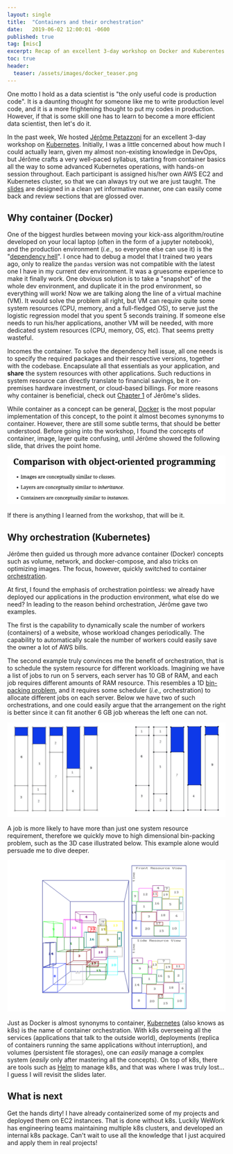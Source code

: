 ```yaml
---
layout: single
title:  "Containers and their orchestration"
date:   2019-06-02 12:00:01 -0600
published: true
tag: [misc]
excerpt: Recap of an excellent 3-day workshop on Docker and Kuberentes.
toc: true
header:
  teaser: /assets/images/docker_teaser.png
---
```

 
One motto I hold as a data scientist is "the only useful code is production code". It is a daunting thought for someone like me to write production level code, and it is a more frightening thought to put my codes in production. However, if that is some skill one has to learn to become a more efficient data scientist, then let's do it. 

In the past week, We hosted [Jérôme Petazzoni](http://jpetazzo.github.io/) for an excellent 3-day workshop on [Kubernetes](https://en.wikipedia.org/wiki/Kubernetes). Initially, I was a little concerned about how much I could actually learn, given my almost non-existing knowledge in DevOps, but Jérôme crafts a very well-paced syllabus, starting from container basics all the way to some advanced Kubernetes operations, with hands-on session throughout. Each participant is assigned his/her own AWS EC2 and Kubernetes cluster, so that we can always try out we are just taught. The [slides](https://container.training/intro-selfpaced.yml.html#1) are designed in a clean yet informative manner, one can easily come back and review sections that are glossed over. 

## Why container (Docker)
One of the biggest hurdles between moving your kick-ass algorithm/routine developed on your local laptop (often in the form of a jupyter notebook), and the production environment (*i.e.*, so everyone else can use it) is the "[dependency hell](https://en.wikipedia.org/wiki/Dependency_hell)". I once had to debug a model that I trained two years ago, only to realize the `pandas` version was not compatible with the latest one I have in my current dev environment. It was a gruesome experience to make it finally work. One obvious solution is to take a "snapshot" of the whole dev environment, and duplicate it in the prod environment, so everything will work! Now we are talking along the line of a virtual machine (VM). It would solve the problem all right, but VM can require quite some system resources (CPU, memory, and a full-fledged OS), to serve just the logistic regression model that you spent 5 seconds training. If someone else needs to run his/her applications, another VM will be needed, with more dedicated system resources (CPU, memory, OS, etc). That seems pretty wasteful. 

Incomes the container. To solve the dependency hell issue, all one needs is to specify the required packages and their respective versions, together with the codebase. Encapsulate all that essentials as your application, and **share** the system resources with other applications. Such reductions in system resource can directly translate to financial savings, be it on-premises hardware investment, or cloud-based billings. For more reasons why container is beneficial, check out [Chapter 1](https://container.training/intro-selfpaced.yml.html#17) of Jérôme's slides. 

While container as a concept can be general, [Docker](https://www.docker.com/) is the most popular implementation of this concept, to the point it almost becomes synonyms to container. However, there are still some subtle terms, that should be better understood. Before going into the workshop, I found the concepts of container, image, layer quite confusing, until Jérôme showed the following slide, that drives the point home.

<a href="/assets/images/docker_concepts.png"><img src="/assets/images/docker_concepts.png" ></a>

If there is anything I learned from the workshop, that will be it.

## Why orchestration (Kubernetes)
  
Jérôme then guided us through more advance container (Docker) concepts such as volume, network, and docker-compose, and also tricks on optimizing images. The focus, however, quickly switched to container [orchestration](https://en.wikipedia.org/wiki/Orchestration_(computing)). 

At first, I found the emphasis of orchestration pointless: we already have deployed our applications in the production environment, what else do we need? In leading to the reason behind orchestration, Jérôme gave two examples. 

The first is the capability to dynamically scale the number of workers (containers) of a website, whose workload changes periodically. The capability to automatically scale the number of workers could easily save the owner a lot of AWS bills. 

The second example truly convinces me the benefit of orchestration, that is to schedule the system resource for different workloads. Imagining we have a list of jobs to run on 5 servers, each server has 10 GB of RAM, and each job requires different amounts of RAM resource. This resembles a 1D [bin-packing problem](https://en.wikipedia.org/wiki/Bin_packing_problem), and it requires some scheduler (*i.e.,* orchestration) to allocate different jobs on each server. Below we have two of such orchestrations, and one could easily argue that the arrangement on the right is better since it can fit another 6 GB job whereas the left one can not. 

<a href="/assets/images/docker_orchestration_1d.png"><img src="/assets/images/docker_orchestration_1d.png" ></a>

A job is more likely to have more than just one system resource requirement, therefore we quickly move to high dimensional bin-packing problem, such as the 3D case illustrated below. This example alone would persuade me to dive deeper.

<a href="/assets/images/docker_orchestration_3d.png"><img src="/assets/images/docker_orchestration_3d.png" ></a>

Just as Docker is almost synonyms to container, [Kubernetes](https://en.wikipedia.org/wiki/Kubernetes) (also knows as k8s) is the name of container orchestration. With k8s overseeing all the services (applications that talk to the outside world), deployments (replica of containers running the same applications without interruption), and volumes (persistent file storages), one can *easily* manage a complex system (*easily* only after mastering all the concepts). On top of k8s, there are tools such as [Helm](https://helm.sh/) to manage k8s, and that was where I was truly lost... I guess I will revisit the slides later.

## What is next
Get the hands dirty! I have already containerized some of my projects and deployed them on EC2 instances. That is done without k8s. Luckily WeWork has engineering teams maintaining multiple k8s clusters, and developed an internal k8s package. Can't wait to use all the knowledge that I just acquired and apply them in real projects! 



